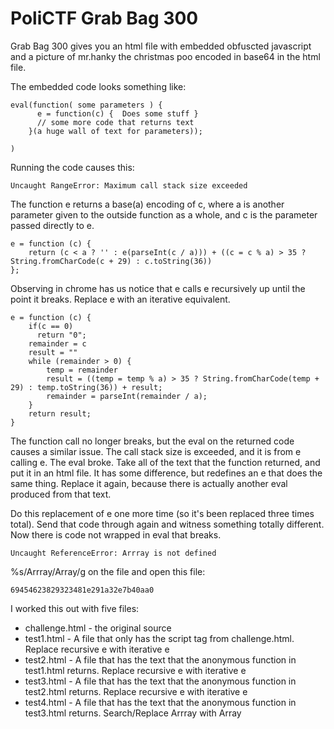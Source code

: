 # PoliCTF Grab Bag 300

Grab Bag 300 gives you an html file with embedded obfuscted javascript
and a picture of mr.hanky the christmas poo encoded in base64 in the
html file.

The embedded code looks something like:

    eval(function( some parameters ) {
          e = function(c) {  Does some stuff }
          // some more code that returns text
        }(a huge wall of text for parameters));

    )

Running the code causes this:

    Uncaught RangeError: Maximum call stack size exceeded

The function e returns a base(a) encoding of c, where a is another
parameter given to the outside function as a whole, and c is the
parameter passed directly to e.

    e = function (c) {
        return (c < a ? '' : e(parseInt(c / a))) + ((c = c % a) > 35 ? String.fromCharCode(c + 29) : c.toString(36))
    };

Observing in chrome has us notice that e calls e recursively up until
the point it breaks. Replace e with an iterative equivalent.

    e = function (c) {
        if(c == 0)
          return "0";
        remainder = c
        result = ""
        while (remainder > 0) {
            temp = remainder
            result = ((temp = temp % a) > 35 ? String.fromCharCode(temp + 29) : temp.toString(36)) + result;
            remainder = parseInt(remainder / a);
        }
      	return result;
    }

The function call no longer breaks, but the eval on the returned code
causes a similar issue. The call stack size is exceeded, and it is from
e calling e. The eval broke. Take all of the text that the function
returned, and put it in an html file. It has some difference, but
redefines an e that does the same thing. Replace it again, because there
is actually another eval produced from that text.

Do this replacement of e one more time (so it's been replaced three
times total). Send that code through again and witness something totally
different. Now there is code not wrapped in eval that breaks.

    Uncaught ReferenceError: Arrray is not defined 

%s/Arrray/Array/g on the file and open this file:

    69454623829323481e291a32e7b40aa0

I worked this out with five files:

* challenge.html - the original source
* test1.html - A file that only has the script tag from challenge.html.
  Replace recursive e with iterative e
* test2.html - A file that has the text that the anonymous function in
  test1.html returns. Replace recursive e with iterative e
* test3.html - A file that has the text that the anonymous function in
  test2.html returns. Replace recursive e with iterative e
* test4.html - A file that has the text that the anonymous function in
  test3.html returns. Search/Replace Arrray with Array
